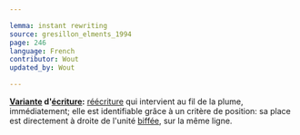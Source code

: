```yaml
---

lemma: instant rewriting
source: gresillon_elments_1994
page: 246
language: French
contributor: Wout
updated_by: Wout

---
```


**[Variante](variant.html) d'[écriture](writingProcess.html):** [réécriture](rewriting.html) qui intervient au fil de la plume, immédiatement; elle est identifiable grâce à un critère de position: sa place est directement à droite de l'unité [biffée](cancellationMark.html), sur la même ligne.
